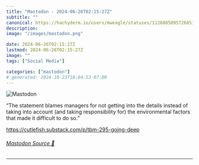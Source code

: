 ```yaml
---
title: "Mastodon - 2024-06-26T02:15:27Z"
subtitle: ""
canonical: https://hachyderm.io/users/mweagle/statuses/112680509572685117
description:
image: "/images/mastodon.png"

date: 2024-06-26T02:15:27Z
lastmod: 2024-06-26T02:15:27Z
image: ""
tags: ["Social Media"]

categories: ["mastodon"]
# generated: 2024-10-23T18:04:53-07:00
---
```

![Mastodon](/images/mastodon.png)

<p>“The statement blames managers for not getting into the details instead of taking into account (and taking responsibility for) the environmental factors that made it difficult to do so.”</p><p><a href="https://cutlefish.substack.com/p/tbm-295-going-deep" target="_blank" rel="nofollow noopener noreferrer" translate="no"><span class="invisible">https://</span><span class="ellipsis">cutlefish.substack.com/p/tbm-2</span><span class="invisible">95-going-deep</span></a></p>


###### [Mastodon Source 🐘](https://hachyderm.io/@mweagle/112680509572685117)

___
